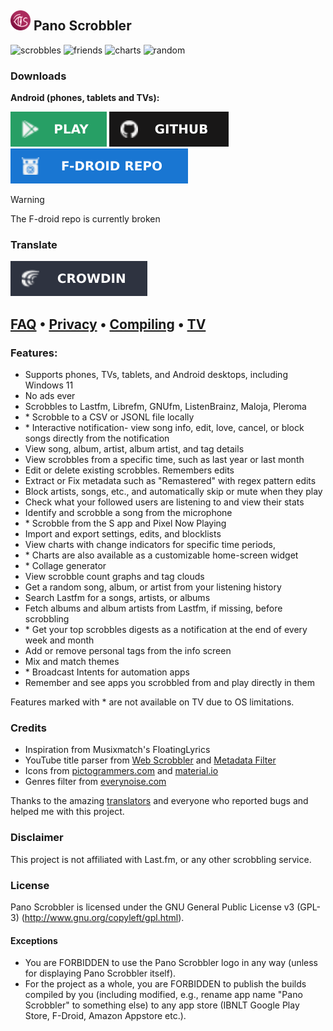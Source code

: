 ## <img src="composeApp/src/commonMain/composeResources/drawable/ic_launcher_with_bg.svg" alt="app icon" width="32"/> Pano Scrobbler

[play-store]: img/play-store.svg

[play-store-link]: https://play.google.com/store/apps/details?id=com.arn.scrobble

[github]: img/github.svg

[github-link]: https://github.com/kawaiiDango/pano-scrobbler/releases

[fdroid]: img/fdroid.svg

[fdroid-link]: https://kawaiidango.github.io/pano-scrobbler/fdroid/repo?fingerprint=9954ECAB27F9FCE8290AC75A33F3DFE9FE5F6F5B8E6F33AD7F98307AC4D487BA

[ko-fi]: img/ko-fi.svg

[ko-fi-link]: https://ko-fi.com/kawaiiDango

[crowdin]: img/crowdin.svg

[crowdin-link]: https://crowdin.com/project/pscrobbler

<img src="https://i.imgur.com/pgETfhc.png" alt="scrobbles" width="150"/> <img src="https://i.imgur.com/Q7yPi2z.png" alt="friends" width="150"/> <img src="https://i.imgur.com/MUhcyBw.png" alt="charts" width="150"/> <img src="https://i.imgur.com/aikbtGR.png" alt="random" width="150"/>

### Downloads

**Android (phones, tablets and TVs):**

[![play-store][play-store]][play-store-link] [![github][github]][github-link] [![fdroid][fdroid]][fdroid-link]

> [!WARNING]
> The F-droid repo is currently broken

### Translate
[![translate][crowdin]][crowdin-link]

## [FAQ](faq.md) • [Privacy](privacy-policy.md) • [Compiling](instructions.md) • [TV](tv.md)

### Features:

- Supports phones, TVs, tablets, and Android desktops, including Windows 11
- No ads ever
- Scrobbles to Lastfm, Librefm, GNUfm, ListenBrainz, Maloja, Pleroma
- \* Scrobble to a CSV or JSONL file locally
- \* Interactive notification- view song info, edit, love, cancel, or block songs directly from the
  notification
- View song, album, artist, album artist, and tag details
- View scrobbles from a specific time, such as last year or last month
- Edit or delete existing scrobbles. Remembers edits
- Extract or Fix metadata such as "Remastered" with regex pattern edits
- Block artists, songs, etc., and automatically skip or mute when they play
- Check what your followed users are listening to and view their stats
- Identify and scrobble a song from the microphone
- \* Scrobble from the S app and Pixel Now Playing
- Import and export settings, edits, and blocklists
- View charts with change indicators for specific time periods,
- \* Charts are also available as a customizable home-screen widget
- \* Collage generator
- View scrobble count graphs and tag clouds
- Get a random song, album, or artist from your listening history
- Search Lastfm for a songs, artists, or albums
- Fetch albums and album artists from Lastfm, if missing, before scrobbling
- \* Get your top scrobbles digests as a notification at the end of every week and month
- Add or remove personal tags from the info screen
- Mix and match themes
- \* Broadcast Intents for automation apps
- Remember and see apps you scrobbled from and play directly in them

Features marked with * are not available on TV due to OS limitations.

### Credits
- Inspiration from Musixmatch's FloatingLyrics
- YouTube title parser from [Web Scrobbler](https://github.com/web-scrobbler/web-scrobbler) and [Metadata Filter](https://github.com/web-scrobbler/metadata-filter)
- Icons from [pictogrammers.com](https://pictogrammers.com) and [material.io](https://material.io)
- Genres filter from [everynoise.com](https://everynoise.com)

Thanks to the amazing [translators](composeApp/src/commonMain/composeResources/files/crowdin_members.txt) and everyone who
reported bugs and helped me with this project.

### Disclaimer
This project is not affiliated with Last.fm, or any other scrobbling service.

### License
Pano Scrobbler is licensed under the GNU General Public License v3 (GPL-3) (http://www.gnu.org/copyleft/gpl.html).

#### Exceptions
* You are FORBIDDEN to use the Pano Scrobbler logo in any way (unless for displaying Pano Scrobbler itself).
* For the project as a whole, you are FORBIDDEN to publish the builds compiled by you
  (including modified, e.g., rename app name "Pano Scrobbler" to something else)
  to any app store (IBNLT Google Play Store, F-Droid, Amazon Appstore etc.).
